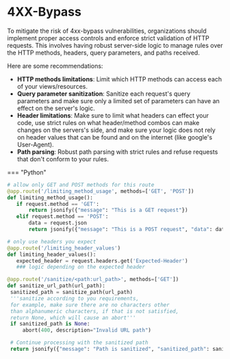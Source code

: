 
# 4XX-Bypass

To mitigate the risk of 4xx-bypass vulnerabilities, organizations should implement proper access controls and enforce strict validation of HTTP requests. This involves having robust server-side logic to manage rules over the HTTP methods, headers, query parameters, and paths received.

Here are some recommendations:
  * **HTTP methods limitations**: Limit which HTTP methods can access each of your views/resources.
  * **Query parameter sanitization**: Sanitize each request's query parameters and make sure only a limited set of parameters can have an effect on the server's logic.
  * **Header limitations**: Make sure to limit what headers can effect your code, use strict rules on what header/method combos can make changes on the servers's side, and make sure your logic does not rely on header values that can be found and on the internet (like google's User-Agent).
  * **Path parsing**: Robust path parsing with strict rules and refuse requests that don't conform to your rules.

=== "Python"
   ```python
   # allow only GET and POST methods for this route
  @app.route('/limiting_method_usage', methods=['GET', 'POST'])  
  def limiting_method_usage():
      if request.method == 'GET':
          return jsonify({"message": "This is a GET request"})
      elif request.method == 'POST':
          data = request.json
          return jsonify({"message": "This is a POST request", "data": data})
   ```
   ```python
   # only use headers you expect
   @app.route('/limiting_header_values')
  def limiting_header_values():
      expected_header = request.headers.get('Expected-Header')
      ### logic depending on the expected header
   ```
   ```python
   @app.route('/sanitize/<path:url_path>', methods=['GET'])
  def sanitize_url_path(url_path):
    sanitized_path = sanitize_path(url_path)
    '''sanitize according to you requirements,
    for example, make sure there are no characters other
    than alphanumeric characters, if that is not satisfied,
    return None, which will cause an abort'''
    if sanitized_path is None:
        abort(400, description="Invalid URL path")

    # Continue processing with the sanitized path
    return jsonify({"message": "Path is sanitized", "sanitized_path": sanitized_path}) 

   ```